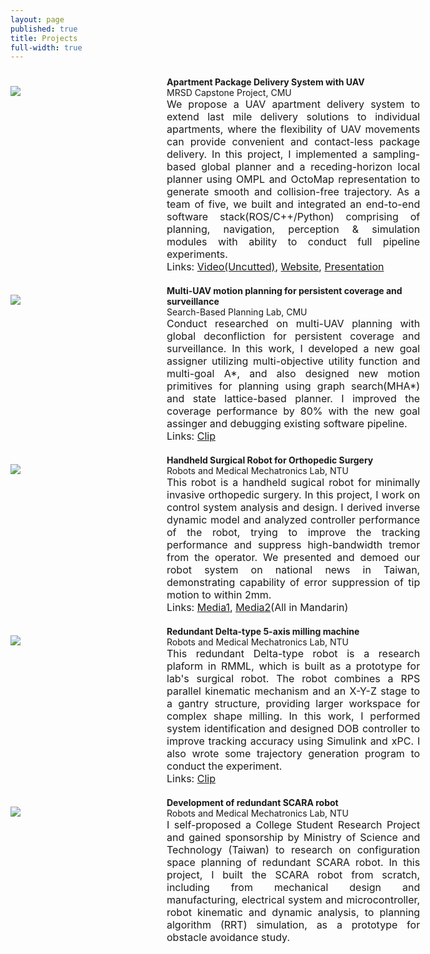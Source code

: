 ```yaml
---
layout: page
published: true
title: Projects
full-width: true
---
```


<div class="container" style="width: 130%; padding-top: 10px">
    <div style="float: left; width:230px; padding-top: 15px">
        <img src="{{site.baseurl}}/img/plan.png" vertical-align='middle'/>
    </div>
    <div style="margin-left:250px">
        <b>Apartment Package Delivery System with UAV </b><br>
         MRSD Capstone Project, CMU<br>
         <div align="justify">
           <font size="3" >We propose a UAV apartment delivery system to extend last mile delivery solutions to individual apartments, where the flexibility of UAV movements can provide convenient and contact-less package delivery. In this project, I implemented a sampling-based global planner and a receding-horizon local planner using OMPL and OctoMap representation to generate smooth and collision-free trajectory. As a team of five, we built and integrated an end-to-end software stack(ROS/C++/Python) comprising of planning, navigation, perception & simulation modules with ability to conduct full pipeline experiments. <br>
           Links: <a href="https://www.youtube.com/watch?v=aZkY3W1cSWI&feature=emb_title">Video(Uncutted)</a>, <a href="https://mrsdprojects.ri.cmu.edu/2020teamf/">Website</a>, <a href="https://docs.google.com/presentation/d/1TXZD6ZQ26Hlsn0iPK27genaAL-0yA7YpqnoywkC6_Zc/edit?usp=sharing">Presentation</a>
         </font>
         </div> 
    </div>
</div>


<div class="container" style="width: 130%; padding-top: 20px">
    <div style="float: left; width:230px; padding-top: 15px">
        <img src="{{site.baseurl}}/img/MHI.png" vertical-align='middle'/>
    </div>
    <div style="margin-left:250px">
        <b>Multi-UAV motion planning for persistent coverage and surveillance </b><br>
         Search-Based Planning Lab, CMU<br>
         <div align="justify">
           <font size="3" > Conduct researched on multi-UAV planning with global deconfliction for persistent coverage and surveillance. In this work, I developed a new goal assigner utilizing multi-objective utility function and multi-goal A*, and also designed new motion primitives for planning using graph search(MHA*) and state lattice-based planner. I improved the coverage performance by 80% with the new goal assinger and debugging existing software pipeline.<br>
           Links: <a href="https://youtu.be/6_fcSuORXCA">Clip</a>
         </font>
         </div> 
    </div>
</div>

<div class="container" style="width: 130%; padding-top: 20px">
    <div style="float: left; width:230px; padding-top: 15px">
        <img src="{{site.baseurl}}/img/surgical_robot.jpeg" vertical-align='middle'/>
    </div>
    <div style="margin-left:250px">
        <b>Handheld Surgical Robot for Orthopedic Surgery </b><br>
         Robots and Medical Mechatronics Lab, NTU<br>
         <div align="justify">
           <font size="3" >This robot is a handheld sugical robot for minimally invasive orthopedic surgery. In this project, I work on control system analysis and design. I derived inverse dynamic model and analyzed controller performance of the robot, trying to improve the tracking performance and suppress high-bandwidth tremor from the operator. We presented and demoed our robot system on national news in Taiwan, demonstrating capability of error suppression of tip motion to within 2mm.<br>
           Links: <a href="https://www.youtube.com/watch?v=eWTnA_MdFLk">Media1</a>, <a href="https://today.line.me/tw/v2/article/%E9%AA%A8%E7%A7%91%E9%81%94%E6%96%87%E8%A5%BF%EF%BC%8C%E7%82%B3%E7%A2%A9%E7%94%9F%E9%86%AB%E5%BE%AE%E5%89%B5%E6%89%8B%E8%A1%93%E6%A9%9F%E5%99%A8%E4%BA%BA%E8%AE%93%E6%B2%BB%E7%99%82%E6%9B%B4%E7%B2%BE%E6%BA%96%E6%9C%89%E6%95%88-ReWzom">Media2</a>(All in Mandarin)
         </font>
         </div> 
    </div>
</div>

<div class="container" style="width: 130%; padding-top: 20px">
    <div style="float: left; width:230px; padding-top: 15px">
        <img src="{{site.baseurl}}/img/delta.jpeg" vertical-align='middle'/>
    </div>
    <div style="margin-left:250px">
        <b>Redundant Delta-type 5-axis milling machine </b><br>
         Robots and Medical Mechatronics Lab, NTU<br>
         <div align="justify">
           <font size="3" >This redundant Delta-type robot is a research plaform in RMML, which is built as a prototype for lab's surgical robot. The robot combines a RPS parallel kinematic mechanism and an X-Y-Z stage to a gantry structure, providing larger workspace for complex shape milling. In this work, I performed system identification and designed DOB controller to improve tracking accuracy using Simulink and xPC. I also wrote some trajectory generation program to conduct the experiment.<br>
           Links: <a href="https://youtu.be/N-_jca0M_K4">Clip</a>
         </font>
         </div> 
    </div>
</div>

<div class="container" style="width: 130%; padding-top: 20px">
    <div style="float: left; width:230px; padding-top: 15px">
        <img src="{{site.baseurl}}/img/SCARA.jpeg" vertical-align='middle'/>
    </div>
    <div style="margin-left:250px">
        <b>Development of redundant SCARA robot</b><br>
         Robots and Medical Mechatronics Lab, NTU<br>
         <div align="justify">
           <font size="3" > I self-proposed a College Student Research Project and gained sponsorship by Ministry of Science and Technology (Taiwan) to research on configuration space planning of redundant SCARA robot. In this project, I built the SCARA robot from scratch, including from mechanical design and manufacturing, electrical system and microcontroller, robot kinematic and dynamic analysis, to planning algorithm (RRT) simulation, as a prototype for obstacle avoidance study. <br>
           </font>
         </div> 
    </div>
</div>
